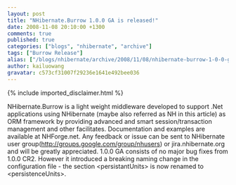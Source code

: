 ```yaml
---
layout: post
title: "NHibernate.Burrow 1.0.0 GA is released!"
date: 2008-11-08 20:10:00 +1300
comments: true
published: true
categories: ["blogs", "nhibernate", "archive"]
tags: ["Burrow Release"]
alias: ["/blogs/nhibernate/archive/2008/11/08/nhibernate-burrow-1-0-0-ga-is-released.aspx"]
author: kailuowang
gravatar: c573cf31007f29236e1641e492bee036
---
```

{% include imported_disclaimer.html %}
<p>NHibernate.Burrow is a light weight middleware developed to support
.Net applications using NHibernate (maybe also referred as NH in this
article) as ORM framework by providing advanced and smart
session/transaction management and other facilitates. Documentation and
examples are available at NHForge.net. Any feedback or issue can be
sent to NHibernate user group(<a href="http://groups.google.com/group/nhusers" target="_new">http://groups.google.com/group/nhusers</a>)
or jira.nhibernate.org and will be greatly appreciated. 1.0.0 GA
consists of no major bug fixes from 1.0.0 CR2. However it introduced a
breaking naming change in the configuration file - the section
&lt;persistantUnits&gt; is now renamed to &lt;persistenceUnits&gt;.</p>
